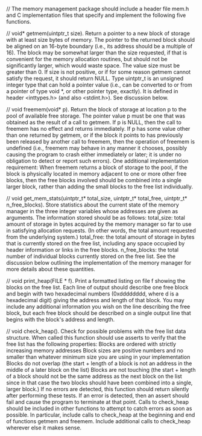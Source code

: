 // The memory management package should include a header file mem.h and C implementation files that specify and implement the following five functions.

// void* getmem(uintptr_t size). Return a pointer to a new block of storage with at least size bytes of memory. The pointer to the returned block should 
be aligned on an 16-byte boundary (i.e., its address should be a multiple of 16). The block may be somewhat larger than the size requested, if that is 
convenient for the memory allocation routines, but should not be significantly larger, which would waste space. The value size must be greater than 0. 
If size is not positive, or if for some reason getmem cannot satisfy the request, it should return NULL. Type uintptr_t is an unsigned integer type that 
can hold a pointer value (i.e., can be converted to or from a pointer of type void *, or other pointer type, exactly). It is defined in header <inttypes.h> 
(and also <stdint.h>). See discussion below.

// void freemem(void* p). Return the block of storage at location p to the pool of available free storage. The pointer value p must be one that was obtained 
as the result of a call to getmem. If p is NULL, then the call to freemem has no effect and returns immediately. If p has some value other than one returned by 
getmem, or if the block it points to has previously been released by another call to freemem, then the operation of freemem is undefined 
(i.e., freemem may behave in any manner it chooses, possibly causing the program to crash either immediately or later; it is under no obligation to detect or report such errors).
One additional implementation requirement: When freemem returns a block of storage to the pool, if the block is physically located in memory adjacent to one or more 
other free blocks, then the free blocks involved should be combined into a single larger block, rather than adding the small blocks to the free list individually.

// void get_mem_stats(uintptr_t* total_size, uintptr_t* total_free, uintptr_t* n_free_blocks). Store statistics about the current state of the memory manager in 
the three integer variables whose addresses are given as arguments. The information stored should be as follows:
total_size: total amount of storage in bytes acquired by the memory manager so far to use in satisfying allocation requests. (In other words, the total amount requested from the underlying system.)
total_free: the total amount of storage in bytes that is currently stored on the free list, including any space occupied by header information or links in the free blocks.
n_free_blocks: the total number of individual blocks currently stored on the free list.
See the discussion below outlining the implementation of the memory manager for more details about these quantities.

// void print_heap(FILE * f). Print a formatted listing on file f showing the blocks on the free list. Each line of output should describe one 
free block and begin with two hexadecimal numbers (0xdddddddd, where d is a hexadecimal digit) giving the address and length of that block. 
You may include any additional information you wish on the line describing the free block, but each free block should be described on a single output 
line that begins with the block's address and length.

// void check_heap(). Check for possible problems with the free list data structure. When called this function should use asserts to verify that the free list has the following properties:
Blocks are ordered with strictly increasing memory addresses Block sizes are positive numbers and no smaller than whatever minimum size you are using in your implementation
Blocks do not overlap (the start + length of a block is not an address in the middle of a later block on the list)
Blocks are not touching (the start + length of a block should not be the same address as the next block on the list since in that case the two blocks should have been combined into a single, larger block.)
If no errors are detected, this function should return silently after performing these tests. If an error is detected, then an assert should fail and cause the program to terminate at that point. Calls to check_heap 
should be included in other functions to attempt to catch errors as soon as possible. In particular, include calls to check_heap at the beginning and end of functions getmem and freemem. Include additional calls to check_heap wherever else it makes sense.

